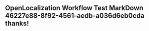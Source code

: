 <properties
ms.topic="hero-topic"
ms.test1="hero-topic"
ms.test2="test"/>


## OpenLocalization Workflow Test MarkDown 46227e88-8f92-4561-aedb-a036d6eb0cda thanks!



<!--HONumber=Aug16_HO1-->


